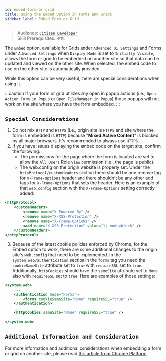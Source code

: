 ```yaml
---
id: embed-form-or-grid
title: Using the Embed Option in Forms and Grids
sidebar_label: Embed Form or Grid
---
```


> Audience: [`Citizen Developer`](/docs/audience#citizen-developers)<br/>
> Skill Prerequisites: `HTML`

The `Embed` option, available for Grids under `Advanced UI Settings` and Forms under `Advanced Settings` when `Display Mode` is set to `Initially Visible`, allows the form or grid to be embedded on another site so that data can be updated and viewed on the other site. When selected, the embed code to use on the other site is automatically provided.

While this option can be very useful, there are special considerations when using it.

:::caution
 If your form or grid utilizes any open in popup actions (i.e., `Open Action Form in Popup` or `Open FileManager in Popup`) those popups will not work on the site where you have the form embedded.
:::

## `Special Considerations`

1. Do not mix `HTTP` and `HTTPS` (i.e., origin site is `HTTPS` and site where the form is embedded is `HTTP`) because "**Mixed Active Content**" is blocked by all major browsers. It's recommended to always use `HTTPS`.
2. If you have issues displaying the embed code on the target site, confirm the following:
    - The permissions for the page where the form is located are set to allow the `All Users` Role `View` permission (i.e., the page is public).
    - The web.config on the origin website is properly set. Under the `httpProtocol/customHeaders` section there should be one remove tag for `X-Frame-Options` header and there shouldn't be any other add tags for `X-Frame-Options` that sets the header. Here is an example of that `web.config` section with the `X-Frame-Options` setting correctly added:
  
```xml {1,2,5}
<httpProtocol>
    <customHeaders>
        <remove name="X-Powered-By" />
        <remove name="X-XSS-Protection" />
        <remove name="X-Frame-Options" />
        <add name="X-XSS-Protection" value="1; mode=block" />
    </customHeaders>
</httpProtocol>
```

3. Because of the latest cookie policies enforced by Chrome, for the Embed option to work, there are some additional changes to the origin site's `web.config` that need to be implemented. In the `system.web/authentication` section in the `forms` tag you need the `cookieSameSite` attribute set to `true` with `requireSSL` set to `true`. Additionally, `httpCookies` should have the `sameSite` attribute set to `None` also with `requireSSL` set to `true`. Here are examples of those settings:

```xml {1,3,4,7}
<system.web>
    ...
    <authentication mode="Forms">
        <forms cookieSameSite="None" requireSSL="true" />
    </authentication>
    ...
    <httpCookies sameSite="None" requireSSL="true" />
    ..
</system.web>
```

## `Additional Information and Consideration`

For more information and additional considerations when embedding a form or grid on another site, please read [this article from Chrome Platform](https://www.chromestatus.com/feature/5633521622188032).
